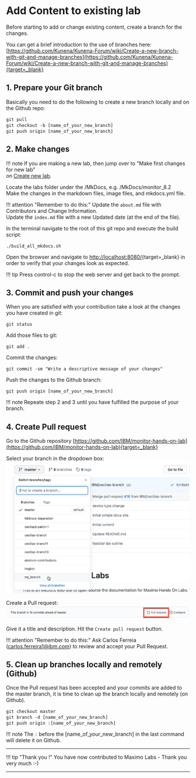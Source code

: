 # Add Content to existing lab

Before starting to add or change existing content, create a branch for the changes.

You can get a brief introduction to the use of branches here:<br>
[https://github.com/Kunena/Kunena-Forum/wiki/Create-a-new-branch-with-git-and-manage-branches](https://github.com/Kunena/Kunena-Forum/wiki/Create-a-new-branch-with-git-and-manage-branches){target=_blank}

## 1. Prepare your Git branch

Basically you need to do the following to create a new branch locally and on the Github repo:

    git pull
    git checkout -b [name_of_your_new_branch]
    git push origin [name_of_your_new_branch]

## 2. Make changes

!!! note
    If you are making a new lab, then jump over to "Make first changes for new lab"<br>
    on [Create new lab](create_new.md#make-first-changes-for-new-lab).


Locate the labs folder under the /MkDocs, e.g. /MkDocs/monitor_8.2<br>
Make the changes in the markdown files, image files, and mkdocs.yml file.<br>  

!!! attention "Remember to do this:"
    Update the `about.md` file with Contributors and Change Information.<br>
    Update the `index.md` file with a new Updated date (at the end of the file).


In the terminal navigate to the root of this git repo and execute the build script:

    ./build_all_mkdocs.sh

Open the browser and navigate to [http://localhost:8080/](http://localhost:8080/){target=_blank} in order to verify that your changes look as expected. 

!!! tip
    Press control-c to stop the web server and get back to the prompt.


## 3. Commit and push your changes

When you are satisfied with your contribution take a look at the changes you have created in git:

    git status

Add those files to git:

    git add .

Commit the changes:

    git commit -sm "Write a descriptive message of your changes"

Push the changes to the Github branch:

    git push origin [name_of_your_new_branch]

!!! note
    Repeate step 2 and 3 until you have fulfilled the purpose of your branch.


## 4. Create Pull request

Go to the Github repository [https://github.com/IBM/monitor-hands-on-lab](https://github.com/IBM/monitor-hands-on-lab){target=_blank}

Select your branch in the dropdown box:
![Select branch](img/add_select_branch.png)

Create a Pull request:
![Select Pull request](img/add_select_pull_request.png)

Give it a title and description. Hit the `Create pull request` button.

!!! attention "Remember to do this:"
    Ask Carlos Ferreia (carlos.ferreira1@ibm.com) to review and accept your Pull Request.

## 5. Clean up branches locally and remotely (Github)

Once the Pull request has been accepted and your commits are added to the master branch, it is time to clean up the branch locally and remotely (on Github).

    git checkout master
    git branch -d [name_of_your_new_branch]
    git push origin :[name_of_your_new_branch]

!!! note
    The `:` before the [name_of_your_new_branch] in the last command will delete it on Github.

---

!!! tip "Thank you !"
    You have now contributed to Maximo Labs - Thank you very much :-)

---

